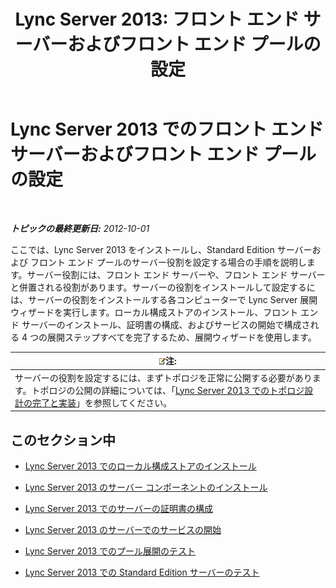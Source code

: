 ﻿---
title: 'Lync Server 2013: フロント エンド サーバーおよびフロント エンド プールの設定'
TOCTitle: フロント エンド サーバーおよびフロント エンド プールの設定
ms:assetid: c88526f9-69e2-47dd-b3d7-056139d74fb2
ms:mtpsurl: https://technet.microsoft.com/ja-jp/library/Gg398827(v=OCS.15)
ms:contentKeyID: 48273548
ms.date: 05/19/2016
mtps_version: v=OCS.15
ms.translationtype: HT
---

# Lync Server 2013 でのフロント エンド サーバーおよびフロント エンド プールの設定

 

_**トピックの最終更新日:** 2012-10-01_

ここでは、Lync Server 2013 をインストールし、Standard Edition サーバーおよび フロント エンド プールのサーバー役割を設定する場合の手順を説明します。サーバー役割には、フロント エンド サーバーや、フロント エンド サーバーと併置される役割があります。サーバーの役割をインストールして設定するには、サーバーの役割をインストールする各コンピューターで Lync Server 展開ウィザードを実行します。ローカル構成ストアのインストール、フロント エンド サーバーのインストール、証明書の構成、およびサービスの開始で構成される 4 つの展開ステップすべてを完了するため、展開ウィザードを使用します。

<table>
<thead>
<tr class="header">
<th><img src="images/Gg412781.note(OCS.15).gif" title="note" alt="note" />注:</th>
</tr>
</thead>
<tbody>
<tr class="odd">
<td>サーバーの役割を設定するには、まずトポロジを正常に公開する必要があります。トポロジの公開の詳細については、「<a href="lync-server-2013-finalizing-and-implementing-the-topology-design.md">Lync Server 2013 でのトポロジ設計の完了と実装</a>」を参照してください。</td>
</tr>
</tbody>
</table>


## このセクション中

  - [Lync Server 2013 でのローカル構成ストアのインストール](lync-server-2013-install-the-local-configuration-store.md)

  - [Lync Server 2013 のサーバー コンポーネントのインストール](lync-server-2013-install-lync-server-server-components.md)

  - [Lync Server 2013 でのサーバーの証明書の構成](lync-server-2013-configure-certificates-for-servers.md)

  - [Lync Server 2013 のサーバーでのサービスの開始](lync-server-2013-start-services-on-servers.md)

  - [Lync Server 2013 でのプール展開のテスト](lync-server-2013-test-the-pool-deployment.md)

  - [Lync Server 2013 での Standard Edition サーバーのテスト](lync-server-2013-test-the-standard-edition-server.md)


